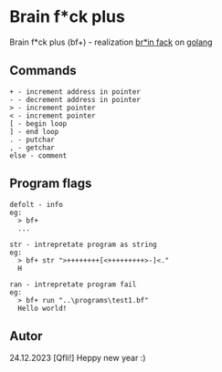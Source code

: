 # Brain f*ck plus

Brain f*ck plus (bf+) - realization [br*in fack](https://en.wikipedia.org/wiki/Brainfuck#References) on [golang](https://en.wikipedia.org/wiki/Go_(programming_language))

## Commands

```bin
+ - increment address in pointer
- - decrement address in pointer
> - increment pointer
< - increment pointer
[ - begin loop
] - end loop
. - putchar
, - getchar
else - comment
```

## Program flags

```bin
defolt - info
eg:
  > bf+
  ...

str - intrepretate program as string
eg:
  > bf+ str ">++++++++[<+++++++++>-]<."
  H

ran - intrepretate program fail
eg:
  > bf+ run "..\programs\test1.bf"
  Hello world!

```

## Autor

24.12.2023
[Qfli!]
Heppy new year :)
